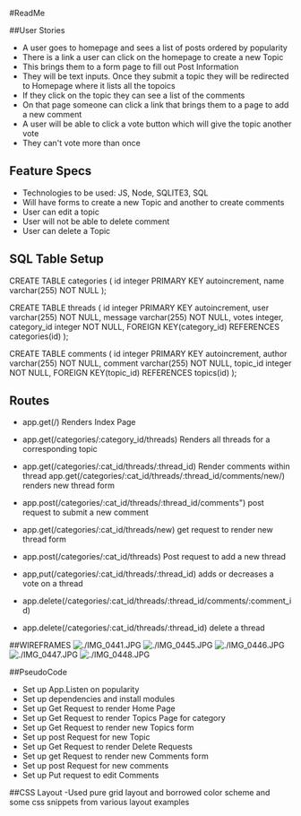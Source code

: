 #ReadMe

##User Stories
- A user goes to homepage and sees a list of posts ordered by popularity
- There is a link a user can click on the homepage to create a new Topic
- This brings them to a form page to fill out Post Information
- They will be text inputs.  Once they submit a topic they will be redirected to Homepage where it lists all the topoics
- If they click on the topic they can see a list of the comments
- On that page someone can click a link that brings them to a page to add a new comment
- A user will be able to click a vote button which will give the topic another vote
- They can't vote more than once


## Feature Specs
- Technologies to be used: JS, Node, SQLITE3, SQL
- Will have forms to create a new Topic and another to create comments
- User can edit a topic
- User will not be able to delete comment
- User can delete a Topic


## SQL Table Setup
CREATE TABLE categories (
      id integer PRIMARY KEY autoincrement,
      name varchar(255) NOT NULL
);


CREATE TABLE threads (
    id integer PRIMARY KEY autoincrement,
    user varchar(255) NOT NULL,
    message varchar(255) NOT NULL,
    votes integer,
    category_id integer NOT NULL,
    FOREIGN KEY(category_id) REFERENCES categories(id)
);


CREATE TABLE comments (
    id integer PRIMARY KEY autoincrement,
    author varchar(255) NOT NULL,
    comment varchar(255) NOT NULL,
    topic_id integer NOT NULL,
    FOREIGN KEY(topic_id) REFERENCES topics(id)
);



## Routes
- app.get(/) Renders Index Page
- app.get(/categories/:category_id/threads) Renders all threads for a corresponding topic
- app.get(/categories/:cat_id/threads/:thread_id) Render comments within thread
 app.get(/categories/:cat_id/threads/:thread_id/comments/new/) renders new thread form
- app.post(/categories/:cat_id/threads/:thread_id/comments") post request to submit a new comment
- app.get(/categories/:cat_id/threads/new) get request to render new thread form
- app.post(/categories/:cat_id/threads) Post request to add a new thread
- app,put(/categories/:cat_id/threads/:thread_id) adds or decreases a vote on a thread
- app.delete(/categories/:cat_id/threads/:thread_id/comments/:comment_id)

- app.delete(/categories/:cat_id/threads/:thread_id) delete a thread




##WIREFRAMES
![./IMG_0441.JPG](./IMG_0441.JPG)
![./IMG_0445.JPG](./IMG_0445.JPG)
![./IMG_0446.JPG](./IMG_0446.JPG)
![./IMG_0447.JPG](./IMG_0447.JPG)
![./IMG_0448.JPG](./IMG_0448.JPG)




##PseudoCode
- Set up App.Listen on popularity
- Set up dependencies and install modules
- Set up Get Request to render Home Page
- Set up Get Request to render Topics Page for category
- Set up Get Request to render new Topics form
- Set up post Request for new Topic
- Set up Get Request to render Delete Requests
- Set up get Request to render new Comments form
- Set up post Request for new comments
- Set up Put request to edit Comments

##CSS Layout
-Used pure grid layout and borrowed color scheme and some css snippets from various layout examples
